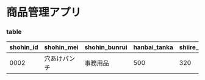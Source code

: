 # 商品管理アプリ

### table

|shohin_id|shohin_mei|shohin_bunrui|hanbai_tanka|shiire_tanka|torokubi|
|---|---|---|---|---|---|
|0002|穴あけパンチ|事務用品|500|320|2009/09/11|